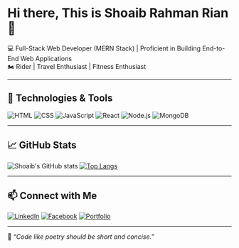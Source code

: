 # Hi there, This is Shoaib Rahman Rian 👋
  
💻 Full-Stack Web Developer (MERN Stack) | Proficient in Building End-to-End Web Applications <br>
🏍️ Rider | Travel Enthusiast | Fitness Enthusiast

---

## 🧰 Technologies & Tools
![HTML](https://img.shields.io/badge/-HTML5-E34F26?logo=html5&logoColor=fff)
![CSS](https://img.shields.io/badge/-CSS3-1572B6?logo=css3)
![JavaScript](https://img.shields.io/badge/-JavaScript-F7DF1E?logo=javascript&logoColor=black)
![React](https://img.shields.io/badge/-React-61DAFB?logo=react&logoColor=000)
![Node.js](https://img.shields.io/badge/-Node.js-339933?logo=node.js&logoColor=fff)
![MongoDB](https://img.shields.io/badge/-MongoDB-47A248?logo=mongodb&logoColor=white)

---

## 📈 GitHub Stats
![Shoaib's GitHub stats](https://github-readme-stats.vercel.app/api?username=shoaibrian&show_icons=true&theme=tokyonight)
[![Top Langs](https://github-readme-stats.vercel.app/api/top-langs/?username=shoaibrian&layout=compact&theme=tokyonight)](https://github.com/anuraghazra/github-readme-stats)

---

## 📫 Connect with Me
[![LinkedIn](https://img.shields.io/badge/-LinkedIn-blue?style=flat&logo=linkedin&logoColor=white)](https://linkedin.com/in/yourprofile)
[![Facebook](https://img.shields.io/badge/-Facebook-1877F2?style=flat&logo=facebook&logoColor=white)](https://facebook.com/yourprofile)
[![Portfolio](https://img.shields.io/badge/-Portfolio-black?style=flat&logo=github&logoColor=white)](https://yourportfolio.com)

---

🧠 _“Code like poetry should be short and concise.”_  
